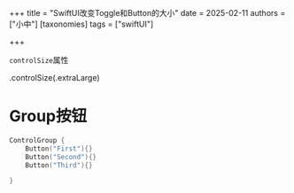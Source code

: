 +++
title = "SwiftUI改变Toggle和Button的大小"
date = 2025-02-11
authors = ["小中"]
[taxonomies]
tags = ["swiftUI"]

+++

`controlSize`属性

.controlSize(.extraLarge)


# Group按钮

```swift
ControlGroup {
	Button("First"){}
	Button("Second"){}
	Button("Third"){}

}
```
